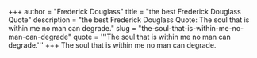 +++
author = "Frederick Douglass"
title = "the best Frederick Douglass Quote"
description = "the best Frederick Douglass Quote: The soul that is within me no man can degrade."
slug = "the-soul-that-is-within-me-no-man-can-degrade"
quote = '''The soul that is within me no man can degrade.'''
+++
The soul that is within me no man can degrade.

